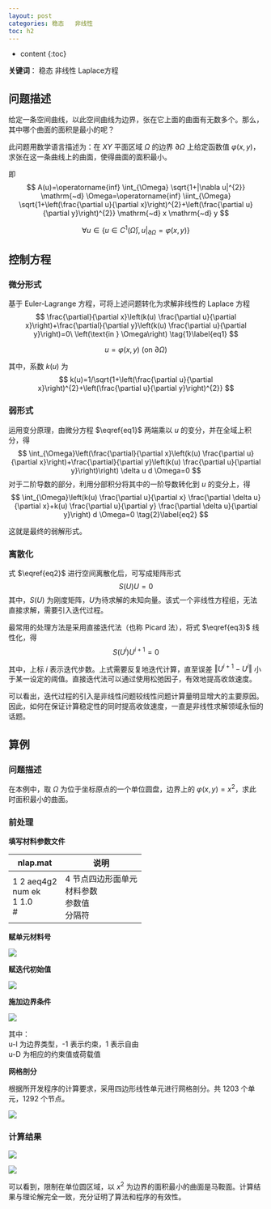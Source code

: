 ```yaml
---
layout: post
categories: 稳态	 非线性
toc: h2
---
```

* content
{:toc}


**关键词**：	稳态	非线性	Laplace方程



## 问题描述

给定一条空间曲线，以此空间曲线为边界，张在它上面的曲面有无数多个。那么，其中哪个曲面的面积是最小的呢？

此问题用数学语言描述为：在 $XY$ 平面区域 $\Omega$ 的边界 $\partial \Omega$ 上给定函数值 $\varphi(x, y)$，求张在这一条曲线上的曲面，使得曲面的面积最小。

即
$$
A(u)=\operatorname{inf} \int_{\Omega} \sqrt{1+|\nabla u|^{2}} \mathrm{~d} \Omega=\operatorname{inf} \iint_{\Omega} \sqrt{1+\left(\frac{\partial u}{\partial x}\right)^{2}+\left(\frac{\partial u}{\partial y}\right)^{2}} \mathrm{~d} x \mathrm{~d} y
$$

$$
\forall u \in\left\{u \in C^{1}(\bar{\Omega}),\left.u\right|_{\partial \Omega}=\varphi(x, y)\right\}
$$



## 控制方程

### 微分形式

基于 Euler-Lagrange 方程，可将上述问题转化为求解非线性的 Laplace 方程
$$
\frac{\partial}{\partial x}\left(k(u) \frac{\partial u}{\partial x}\right)+\frac{\partial}{\partial y}\left(k(u) \frac{\partial u}{\partial y}\right)=0\ \left(\text{in } \Omega\right) \tag{1}\label{eq1}
$$

$$
u=\varphi(x, y)\ \left(\text{on } \partial \Omega\right)
$$

其中，系数 $k(u)$ 为
$$
k(u)=1/\sqrt{1+\left(\frac{\partial u}{\partial x}\right)^{2}+\left(\frac{\partial u}{\partial y}\right)^{2}}
$$


### 弱形式

运用变分原理，由微分方程 $\eqref{eq1}$ 两端乘以 $u$ 的变分，并在全域上积分，得
$$
\int_{\Omega}\left(\frac{\partial}{\partial x}\left(k(u) \frac{\partial u}{\partial x}\right)+\frac{\partial}{\partial y}\left(k(u) \frac{\partial u}{\partial y}\right)\right) \delta u d \Omega=0
$$
对于二阶导数的部分，利用分部积分将其中的一阶导数转化到 $u$ 的变分上，得
$$
\int_{\Omega}\left(k(u) \frac{\partial u}{\partial x} \frac{\partial \delta u}{\partial x}+k(u) \frac{\partial u}{\partial y} \frac{\partial \delta u}{\partial y}\right) d \Omega=0 \tag{2}\label{eq2}
$$

这就是最终的弱解形式。

### 离散化

式 $\eqref{eq2}$ 进行空间离散化后，可写成矩阵形式
$$
S(U)U=0\tag{3}\label{eq3}
$$
其中，$S(U)$ 为刚度矩阵，$U$​ 为待求解的未知向量。该式一个非线性方程组，无法直接求解，需要引入迭代过程。

最常用的处理方法是采用直接迭代法（也称 Picard 法），将式 $\eqref{eq3}$ 线性化，得
$$
S(U^i) U^{i+1}=0  \tag{4}\label{eq4}
$$

其中，上标 $i$ 表示迭代步数。上式需要反复地迭代计算，直至误差 $\Vert U^{i+1}-U^i\Vert$ 小于某一设定的阈值。直接迭代法可以通过使用松弛因子，有效地提高收敛速度。

可以看出，迭代过程的引入是非线性问题较线性问题计算量明显增大的主要原因。因此，如何在保证计算稳定性的同时提高收敛速度，一直是非线性求解领域永恒的话题。



## 算例

### 问题描述

在本例中，取 $\Omega$ 为位于坐标原点的一个单位圆盘，边界上的 $\varphi(x, y)=x^2$，求此时面积最小的曲面。

### 前处理

**填写材料参数文件**

| nlap.mat                              | 说明                                                     |
| ------------------------------------- | -------------------------------------------------------- |
| 1 2 aeq4g2<br/>num ek<br/>1 1.0<br/># | 4 节点四边形面单元<br />材料参数<br />参数值<br />分隔符 |

**赋单元材料号**

![](/img/benchmarks/nlapmat.png)

**赋迭代初始值**

![](/img/benchmarks/nlapini.png)

**施加边界条件**

![](/img/benchmarks/nlapbnd.png)

其中：  
u-I 为边界类型，-1 表示约束，1 表示自由   
u-D 为相应的约束值或荷载值

**网格剖分**

根据所开发程序的计算要求，采用四边形线性单元进行网格剖分。共 1203 个单元，1292 个节点。

![](/img/benchmarks/nlapmesh.png)

### 计算结果

![](/img/benchmarks/nlapres1.png)

![](/img/benchmarks/nlapres2.png)

可以看到，限制在单位圆区域，以 $x^2$ 为边界的面积最小的曲面是马鞍面。计算结果与理论解完全一致，充分证明了算法和程序的有效性。
